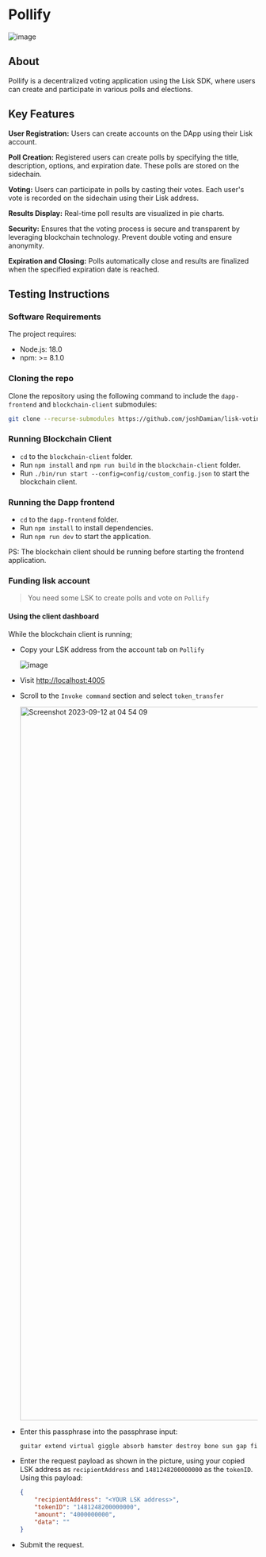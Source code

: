# Pollify

![image](https://github.com/joshDamian/lisk-voting-dapp/assets/67528283/47175fa3-fe2f-4cf1-a81b-4e43c76ea16f)

## About

Pollify is a decentralized voting application using the Lisk SDK, where users can create and participate in various polls and elections.

## Key Features

**User Registration:** Users can create accounts on the DApp using their Lisk account.

**Poll Creation:** Registered users can create polls by specifying the title, description, options, and expiration date. These polls are stored on the sidechain.

**Voting:** Users can participate in polls by casting their votes. Each user's vote is recorded on the sidechain using their Lisk address.

**Results Display:** Real-time poll results are visualized in pie charts.

**Security:** Ensures that the voting process is secure and transparent by leveraging blockchain technology. Prevent double voting and ensure anonymity.

**Expiration and Closing:** Polls automatically close and results are finalized when the specified expiration date is reached.

## Testing Instructions

### Software Requirements

The project requires:

- Node.js: 18.0
- npm: >= 8.1.0

### Cloning the repo

Clone the repository using the following command to include the `dapp-frontend` and `blockchain-client` submodules:

```bash
git clone --recurse-submodules https://github.com/joshDamian/lisk-voting-dapp.git
```

### Running Blockchain Client

- `cd` to the `blockchain-client` folder.
- Run `npm install` and `npm run build` in the `blockchain-client` folder.
- Run `./bin/run start --config=config/custom_config.json` to start the blockchain client.

### Running the Dapp frontend

- `cd` to the `dapp-frontend` folder.
- Run `npm install` to install dependencies.
- Run `npm run dev` to start the application.

PS: The blockchain client should be running before starting the frontend application.

### Funding lisk account

> You need some LSK to create polls and vote on `Pollify`

#### Using the client dashboard

While the blockchain client is running;

- Copy your LSK address from the account tab on `Pollify`

    ![image](https://github.com/joshDamian/lisk-voting-dapp/assets/67528283/df73763e-bd36-4d55-9c0c-98b3c791524e)

- Visit [http://localhost:4005](http://localhost:4005)
- Scroll to the `Invoke command` section and select `token_transfer`

    <img width="1438" alt="Screenshot 2023-09-12 at 04 54 09" src="https://github.com/joshDamian/lisk-voting-dapp/assets/67528283/8a231a7d-fcf6-4a79-bf35-3f6934f65101">

- Enter this passphrase into the passphrase input:

    ```txt
    guitar extend virtual giggle absorb hamster destroy bone sun gap fire penalty document rocket arrive eternal flight diet clarify inflict draw fruit usage mean
    ```

- Enter the request payload as shown in the picture, using your copied LSK address as `recipientAddress` and  `1481248200000000` as the `tokenID`.
Using this payload:

    ```json
    {
        "recipientAddress": "<YOUR LSK address>",
        "tokenID": "1481248200000000",
        "amount": "4000000000",
        "data": ""
    }
    ```

- Submit the request.
